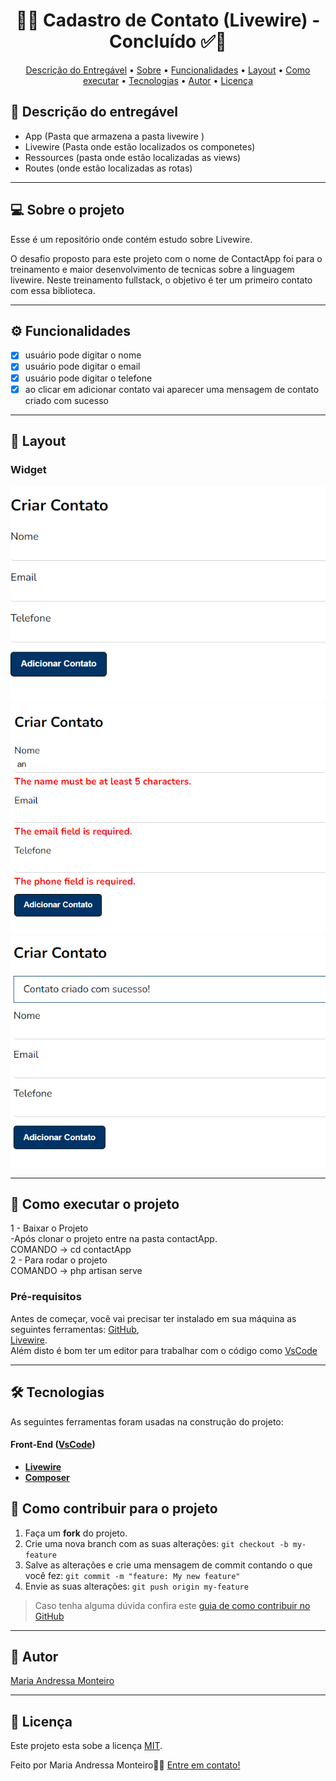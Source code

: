
<!-- MODELO PROJETO EM ANDAMENTO -->
<h1 align="center"> 
	  🚀✅ Cadastro de Contato (Livewire) - Concluído ✅🚀
</h1>


<!-- ---------------------------------------------------------------------- -->


<!-- ---------------------------------------------------------------------- -->

<!-- MODELO MENU DE NAVEGAÇÃO -->
<p align="center">
 <a href="#-Descrição-do-entregável">Descrição do Entregável</a> •
 <a href="#-sobre-o-projeto">Sobre</a> •
 <a href="#-funcionalidades">Funcionalidades</a> •
 <a href="#-layout">Layout</a> • 
 <a href="#-como-executar-o-projeto">Como executar</a> • 
 <a href="#-tecnologias">Tecnologias</a> • 
 <a href="#-autor">Autor</a> • 
 <a href="#user-content--licença">Licença</a>
</p>

<!-- ---------------------------------------------------------------------- -->

<!-- MODELO DE DESCRIÇÃO -->
## 📄 Descrição do entregável

<!-- EXEMPLO DE DESCRIÇÃO DE UM PROJETO: -->
- App (Pasta que armazena a pasta livewire )
- Livewire (Pasta onde estão localizados os componetes)
- Ressources (pasta onde estão localizadas as views)
- Routes (onde estão localizadas as rotas)
 
  
  

---

<!-- ---------------------------------------------------------------------- -->

<!-- MODELO DESCRIÇÃO SOBRE O PROJETO: -->
## 💻 Sobre o projeto

<!-- EXPLICA O MOTIVO DO PROJETO -->
Esse é um repositório onde contém estudo sobre Livewire.

O desafio proposto para este projeto com o nome de ContactApp foi para o treinamento e maior desenvolvimento de tecnicas sobre a linguagem livewire. Neste treinamento fullstack, o objetivo é ter um primeiro contato com essa biblioteca.

<!-- LINHA DE DIVISÃO: -->
---

<!-- ---------------------------------------------------------------------- -->

<!-- MODELO FUNCIONALIDADES: -->
## ⚙️ Funcionalidades

<!-- EXEMPLO DE FUNCIONALIDADES: -->
- [x] usuário pode digitar o nome
- [x] usuário pode digitar o email
- [x] usuário pode digitar o telefone
- [x] ao clicar em adicionar contato vai aparecer uma mensagem de contato criado com sucesso

---

<!-- ---------------------------------------------------------------------- -->

<!-- EXEMPLO DE LAYOUT: -->
## 🎨 Layout

### Widget

<!-- AQUI VOCÊ PASSA O CAMINHO DA IMAGEM -->
![Mobile1](https://github.com/devAndressa/Livewire_Cadastro-Contato/blob/main/imagens/telaInicial%20.png)
![Mobile2](https://github.com/devAndressa/Livewire_Cadastro-Contato/blob/main/imagens/AvisoDeErro.png)
![Mobile3](https://github.com/devAndressa/Livewire_Cadastro-Contato/blob/main/imagens/CadastradoComSucesso.png)





---

<!-- ---------------------------------------------------------------------- -->

<!-- MODELO DE COMO EXECUTAR O PROJETO -->
## 🚀 Como executar o projeto

1 - Baixar o Projeto <br>
 -Após clonar o projeto entre na pasta contactApp. <br>
 COMANDO -> cd contactApp  <br>
2 - Para rodar o projeto  <br>
 COMANDO -> php artisan serve

<!-- ---------------------------------------------------------------------- -->

<!-- MODELO DE PRÉ REQUISITOS -->
### Pré-requisitos

Antes de começar, você vai precisar ter instalado em sua máquina as seguintes ferramentas:
[GitHub](https://github.com/), <br>
[Livewire](https://laravel-livewire.com/). <br>
Além disto é bom ter um editor para trabalhar com o código como [VsCode](https://code.visualstudio.com/Download)

---

<!-- ---------------------------------------------------------------------- -->

<!-- MODELO DE TECNOLOGIAS -->
## 🛠 Tecnologias

As seguintes ferramentas foram usadas na construção do projeto:

#### **Front-End**  ([VsCode](https://code.visualstudio.com/Download)) 

-   **[Livewire](https://laravel-livewire.com/)**
-   **[Composer](https://getcomposer.org/)**
  

<!-- ---------------------------------------------------------------------- -->

<!-- MODELO DE COMO CONTRIBUIR PARA O PROJETO -->
## 💪 Como contribuir para o projeto

1. Faça um **fork** do projeto.
2. Crie uma nova branch com as suas alterações: `git checkout -b my-feature`
3. Salve as alterações e crie uma mensagem de commit contando o que você fez: `git commit -m "feature: My new feature"`
4. Envie as suas alterações: `git push origin my-feature`
> Caso tenha alguma dúvida confira este [guia de como contribuir no GitHub](./CONTRIBUTING.md)

---

<!-- ---------------------------------------------------------------------- -->

<!-- MODELO DE AUTOR-->
## 🦸 Autor

<a href="https://www.linkedin.com/in/maria-andressa-monteiro11/">
Maria Andressa Monteiro</a>
 <br />
 
---

<!-- ---------------------------------------------------------------------- -->

<!-- MODELO DE LICENÇA -->
## 📝 Licença

Este projeto esta sobe a licença [MIT](./LICENSE).

Feito por Maria Andressa Monteiro👋🏽 [Entre em contato!](https://www.linkedin.com/in/maria-andressa-monteiro11/)

